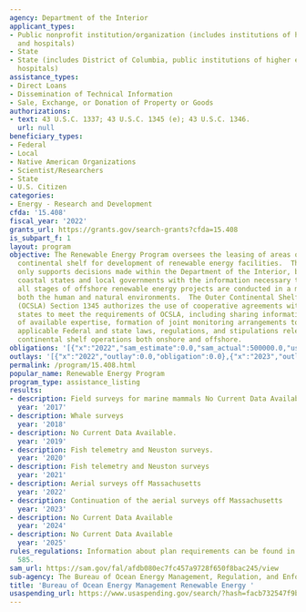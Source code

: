 ```yaml
---
agency: Department of the Interior
applicant_types:
- Public nonprofit institution/organization (includes institutions of higher education
  and hospitals)
- State
- State (includes District of Columbia, public institutions of higher education and
  hospitals)
assistance_types:
- Direct Loans
- Dissemination of Technical Information
- Sale, Exchange, or Donation of Property or Goods
authorizations:
- text: 43 U.S.C. 1337; 43 U.S.C. 1345 (e); 43 U.S.C. 1346.
  url: null
beneficiary_types:
- Federal
- Local
- Native American Organizations
- Scientist/Researchers
- State
- U.S. Citizen
categories:
- Energy - Research and Development
cfda: '15.408'
fiscal_year: '2022'
grants_url: https://grants.gov/search-grants?cfda=15.408
is_subpart_f: 1
layout: program
objective: The Renewable Energy Program oversees the leasing of areas on the outer
  continental shelf for development of renewable energy facilities.  The program not
  only supports decisions made within the Department of the Interior, but also provides
  coastal states and local governments with the information necessary to ensure that
  all stages of offshore renewable energy projects are conducted in a manner to protect
  both the human and natural environments.  The Outer Continental Shelf Lands Act
  (OCSLA) Section 1345 authorizes the use of cooperative agreements with affected
  states to meet the requirements of OCSLA, including sharing information, joint utilization
  of available expertise, formation of joint monitoring arrangements to carry out
  applicable Federal and state laws, regulations, and stipulations relevant to outer
  continental shelf operations both onshore and offshore.
obligations: '[{"x":"2022","sam_estimate":0.0,"sam_actual":500000.0,"usa_spending_actual":200000.0},{"x":"2023","sam_estimate":0.0,"sam_actual":0.0,"usa_spending_actual":-15013.96},{"x":"2024","sam_estimate":0.0,"sam_actual":0.0,"usa_spending_actual":-1044.63}]'
outlays: '[{"x":"2022","outlay":0.0,"obligation":0.0},{"x":"2023","outlay":0.0,"obligation":0.0},{"x":"2024","outlay":0.0,"obligation":0.0}]'
permalink: /program/15.408.html
popular_name: Renewable Energy Program
program_type: assistance_listing
results:
- description: Field surveys for marine mammals No Current Data Available.
  year: '2017'
- description: Whale surveys
  year: '2018'
- description: No Current Data Available.
  year: '2019'
- description: Fish telemetry and Neuston surveys.
  year: '2020'
- description: Fish telemetry and Neuston surveys
  year: '2021'
- description: Aerial surveys off Massachusetts
  year: '2022'
- description: Continuation of the aerial surveys off Massachusetts
  year: '2023'
- description: No Current Data Available
  year: '2024'
- description: No Current Data Available
  year: '2025'
rules_regulations: Information about plan requirements can be found in 30 CFR Part
  585.
sam_url: https://sam.gov/fal/afdb080ec7fc457a9728f650f8bac245/view
sub-agency: The Bureau of Ocean Energy Management, Regulation, and Enforcement
title: 'Bureau of Ocean Energy Management Renewable Energy '
usaspending_url: https://www.usaspending.gov/search/?hash=facb732547f9b85386ca63911f63dd22
---
```

